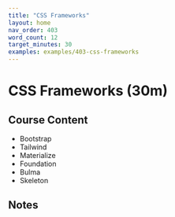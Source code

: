```yaml
---
title: "CSS Frameworks"
layout: home
nav_order: 403
word_count: 12
target_minutes: 30
examples: examples/403-css-frameworks
---
```

# CSS Frameworks (30m)

## Course Content

- Bootstrap
- Tailwind
- Materialize
- Foundation
- Bulma
- Skeleton

## Notes













